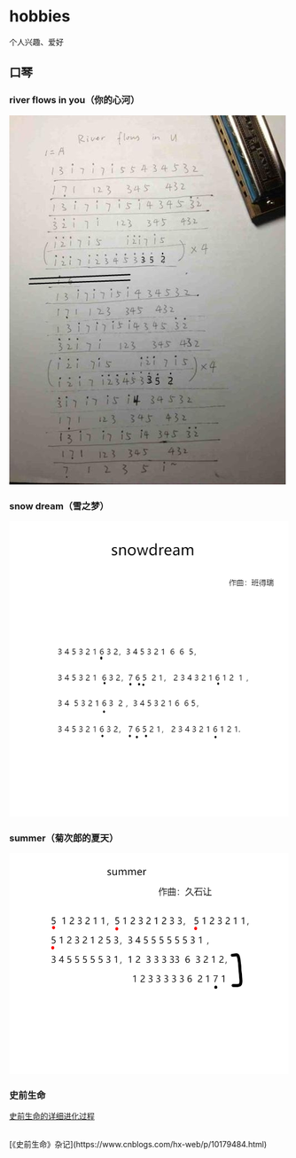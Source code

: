 # hobbies
个人兴趣、爱好
## 口琴

### river flows in you（你的心河）
<img src="image/river  follows in you.jpg" >

###  snow dream（雪之梦）
<img src="image/snow dream.png">


### summer（菊次郎的夏天）
<img src="image/summer.png">

### 史前生命

[史前生命的详细进化过程](https://www.cnblogs.com/hx-web/p/13163228.html)

<br>
[《史前生命》杂记](https://www.cnblogs.com/hx-web/p/10179484.html)
